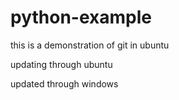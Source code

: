 # python-example

this is a demonstration of git in ubuntu

updating through ubuntu

updated through windows

